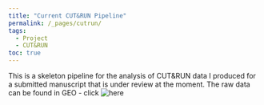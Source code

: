 ```yaml
---
title: "Current CUT&RUN Pipeline"
permalink: /_pages/cutrun/
tags:
  - Project
  - CUT&RUN
toc: true
---
```


This is a skeleton pipeline for the analysis of CUT&RUN data I produced for a submitted manuscript that is under review at the moment. The raw data can be found in GEO - click ![here](https://www.ncbi.nlm.nih.gov/geo/query/acc.cgi?acc=GSE208138)
